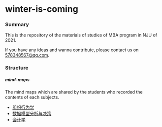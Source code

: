 # winter-is-coming

### Summary

This is the repository of the materials of studies of MBA program in NJU of 2021.

If you have any ideas and wanna contribute, please contact us on [578348567@qq.com](mailto:578348567@qq.com).

### Structure

##### mind-maps

The mind maps which are shared by the students who recorded the contents of each subjects.

* [组织行为学](/mind-maps/组织行为学)
* [数据模型分析与决策](/mind-maps/数据模型分析与决策)
* [会计学](/mind-maps/会计学)


